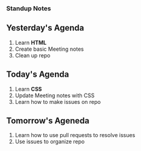 ### Standup Notes

## Yesterday's Agenda
1. Learn **HTML**
2. Create basic Meeting notes
3. Clean up repo

## Today's Agenda
1. Learn **CSS**
2. Update Meeting notes with CSS
3. Learn how to make issues on repo

## Tomorrow's Ageneda
1. Learn how to use pull requests to resolve issues
2. Use issues to organize repo
